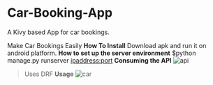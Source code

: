 

# Car-Booking-App
A Kivy based App for car bookings.

Make Car Bookings Easily 
**How To Install**
Download apk and run it on android platform.
**How to set up the server environment**
    $python manage.py runserver <ipaddress:port>
**Consuming the API**
![api](https://user-images.githubusercontent.com/28527827/121873678-49207700-cd0f-11eb-9f07-0fad863b213e.PNG)
  > Uses DRF 
**Usage**
![car](https://user-images.githubusercontent.com/28527827/121853490-a7daf600-ccf9-11eb-90fa-3224770e94ee.gif)
